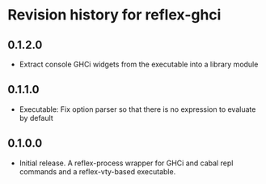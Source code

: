 # Revision history for reflex-ghci

## 0.1.2.0

* Extract console GHCi widgets from the executable into a library module

## 0.1.1.0

* Executable: Fix option parser so that there is no expression to evaluate by default

## 0.1.0.0

* Initial release. A reflex-process wrapper for GHCi and cabal repl commands and a reflex-vty-based executable.
